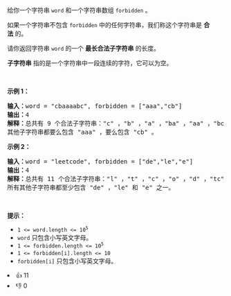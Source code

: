 <p>给你一个字符串&nbsp;<code>word</code>&nbsp;和一个字符串数组&nbsp;<code>forbidden</code>&nbsp;。</p>

<p>如果一个字符串不包含&nbsp;<code>forbidden</code>&nbsp;中的任何字符串，我们称这个字符串是&nbsp;<strong>合法</strong>&nbsp;的。</p>

<p>请你返回字符串 <code>word</code>&nbsp;的一个 <strong>最长合法子字符串</strong>&nbsp;的长度。</p>

<p><strong>子字符串</strong> 指的是一个字符串中一段连续的字符，它可以为空。</p>

<p>&nbsp;</p>

<p><strong>示例 1：</strong></p>

<pre><b>输入：</b>word = "cbaaaabc", forbidden = ["aaa","cb"]
<b>输出：</b>4
<b>解释：</b>总共有 9 个合法子字符串："c" ，"b" ，"a" ，"ba" ，"aa" ，"bc" ，"baa" ，"aab" 和 "aabc" 。最长合法子字符串的长度为 4 。
其他子字符串都要么包含 "aaa" ，要么包含 "cb" 。</pre>

<p><strong>示例 2：</strong></p>

<pre><b>输入：</b>word = "leetcode", forbidden = ["de","le","e"]
<strong>输出：</strong>4
<b>解释：</b>总共有 11 个合法子字符串："l" ，"t" ，"c" ，"o" ，"d" ，"tc" ，"co" ，"od" ，"tco" ，"cod" 和 "tcod" 。最长合法子字符串的长度为 4 。
所有其他子字符串都至少包含 "de" ，"le" 和 "e" 之一。
</pre>

<p>&nbsp;</p>

<p><strong>提示：</strong></p>

<ul> 
 <li><code>1 &lt;= word.length &lt;= 10<sup>5</sup></code></li> 
 <li><code>word</code>&nbsp;只包含小写英文字母。</li> 
 <li><code>1 &lt;= forbidden.length &lt;= 10<sup>5</sup></code></li> 
 <li><code>1 &lt;= forbidden[i].length &lt;= 10</code></li> 
 <li><code>forbidden[i]</code>&nbsp;只包含小写英文字母。</li> 
</ul>

<div><li>👍 11</li><li>👎 0</li></div>